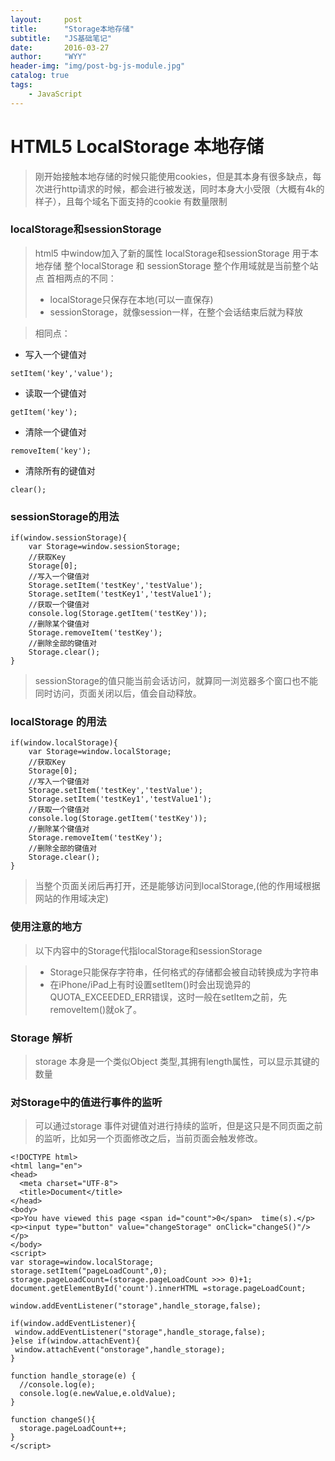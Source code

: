 ```yaml
---
layout:     post
title:      "Storage本地存储"
subtitle:   "JS基础笔记"
date:       2016-03-27
author:     "WYY"
header-img: "img/post-bg-js-module.jpg"
catalog: true
tags:
    - JavaScript
---
```

# HTML5 LocalStorage 本地存储
> 刚开始接触本地存储的时候只能使用cookies，但是其本身有很多缺点，每次进行http请求的时候，都会进行被发送，同时本身大小受限（大概有4k的样子），且每个域名下面支持的cookie 有数量限制
### localStorage和sessionStorage

> html5 中window加入了新的属性
> localStorage和sessionStorage 用于本地存储
> 整个localStorage 和 sessionStorage 整个作用域就是当前整个站点
> 首相两点的不同：
> - localStorage只保存在本地(可以一直保存)  
> - sessionStorage，就像session一样，在整个会话结束后就为释放  

> 相同点：  
- 写入一个键值对      
```
setItem('key','value');
```
- 读取一个键值对       
```
getItem('key');
```
- 清除一个键值对   
```
removeItem('key');
```
- 清除所有的键值对  
```
clear();
```

### sessionStorage的用法


```
if(window.sessionStorage){
	var Storage=window.sessionStorage;
	//获取Key
	Storage[0];
	//写入一个键值对
	Storage.setItem('testKey','testValue');
	Storage.setItem('testKey1','testValue1');
	//获取一个键值对
	console.log(Storage.getItem('testKey'));
	//删除某个键值对
	Storage.removeItem('testKey');
	//删除全部的键值对
	Storage.clear();
}
```
> sessionStorage的值只能当前会话访问，就算同一浏览器多个窗口也不能同时访问，页面关闭以后，值会自动释放。

###  localStorage 的用法
```
if(window.localStorage){
	var Storage=window.localStorage;
	//获取Key
	Storage[0];
	//写入一个键值对
	Storage.setItem('testKey','testValue');
	Storage.setItem('testKey1','testValue1');
	//获取一个键值对
	console.log(Storage.getItem('testKey'));
	//删除某个键值对
	Storage.removeItem('testKey');
	//删除全部的键值对
	Storage.clear();
}
```
> 当整个页面关闭后再打开，还是能够访问到localStorage,(他的作用域根据网站的作用域决定)

### 使用注意的地方

> 以下内容中的Storage代指localStorage和sessionStorage

>- Storage只能保存字符串，任何格式的存储都会被自动转换成为字符串
>- 在iPhone/iPad上有时设置setItem()时会出现诡异的QUOTA_EXCEEDED_ERR错误，这时一般在setItem之前，先removeItem()就ok了。

### Storage 解析
> storage 本身是一个类似Object 类型,其拥有length属性，可以显示其键的数量

### 对Storage中的值进行事件的监听
> 可以通过storage 事件对键值对进行持续的监听，但是这只是不同页面之前的监听，比如另一个页面修改之后，当前页面会触发修改。


```
<!DOCTYPE html>
<html lang="en">
<head>
  <meta charset="UTF-8">
  <title>Document</title>
</head>
<body>
<p>You have viewed this page <span id="count">0</span>  time(s).</p>
<p><input type="button" value="changeStorage" onClick="changeS()"/></p>
</body>
<script>
var storage=window.localStorage;
storage.setItem("pageLoadCount",0);
storage.pageLoadCount=(storage.pageLoadCount >>> 0)+1;
document.getElementById('count').innerHTML =storage.pageLoadCount;

window.addEventListener("storage",handle_storage,false);

if(window.addEventListener){
 window.addEventListener("storage",handle_storage,false);
}else if(window.attachEvent){
 window.attachEvent("onstorage",handle_storage);
}

function handle_storage(e) {
  //console.log(e);
  console.log(e.newValue,e.oldValue);
}

function changeS(){
  storage.pageLoadCount++;
}
</script>
```

